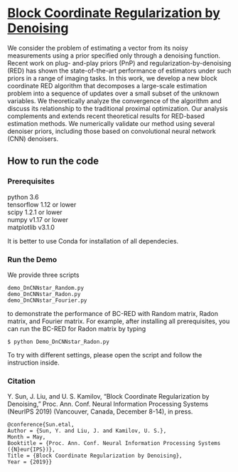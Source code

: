 # [Block Coordinate Regularization by Denoising](https://arxiv.org/abs/1905.05113)

We consider the problem of estimating a vector from its noisy measurements using a prior specified only through a denoising function. Recent work on plug- and-play priors (PnP) and regularization-by-denoising (RED) has shown the state-of-the-art performance of estimators under such priors in a range of imaging tasks. In this work, we develop a new block coordinate RED algorithm that decomposes a large-scale estimation problem into a sequence of updates over a small subset of the unknown variables. We theoretically analyze the convergence of the algorithm and discuss its relationship to the traditional proximal optimization. Our analysis complements and extends recent theoretical results for RED-based estimation methods. We numerically validate our method using several denoiser priors, including those based on convolutional neural network (CNN) denoisers.

## How to run the code

### Prerequisites

python 3.6  
tensorflow 1.12 or lower  
scipy 1.2.1 or lower  
numpy v1.17 or lower  
matplotlib v3.1.0

It is better to use Conda for installation of all dependecies.

### Run the Demo
We provide three scripts 
```
demo_DnCNNstar_Random.py
demo_DnCNNstar_Radon.py
demo_DnCNNstar_Fourier.py
```
to demonstrate the performance of BC-RED with Random matrix, Radon matrix, and Fourier matrix. For example, after installing all prerequisites, you can run the BC-RED for Radon matrix by typing

```
$ python Demo_DnCNNstar_Radon.py
```

To try with different settings, please open the script and follow the instruction inside.

### Citation
Y. Sun, J. Liu, and U. S. Kamilov, “Block Coordinate Regularization by Denoising,” Proc. Ann. Conf. Neural Information Processing Systems (NeurIPS 2019) (Vancouver, Canada, December 8-14), in press.
```
@conference{Sun.etal,
Author = {Sun, Y. and Liu, J. and Kamilov, U. S.},
Month = May,
Booktitle = {Proc. Ann. Conf. Neural Information Processing Systems ({N}eur{IPS})},
Title = {Block Coordinate Regularization by Denoising},
Year = {2019}}
```
